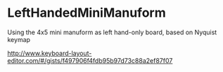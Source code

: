 # LeftHandedMiniManuform
Using the 4x5 mini manuform as left hand-only board, based on Nyquist keymap

http://www.keyboard-layout-editor.com/#/gists/f497906f4fdb95b97d73c88a2ef87f07
